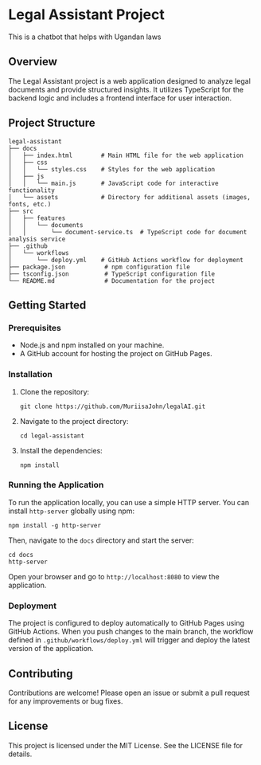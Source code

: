# Legal Assistant Project

This is a chatbot that helps with Ugandan laws 

## Overview
The Legal Assistant project is a web application designed to analyze legal documents and provide structured insights. It utilizes TypeScript for the backend logic and includes a frontend interface for user interaction.

## Project Structure
```
legal-assistant
├── docs
│   ├── index.html        # Main HTML file for the web application
│   ├── css
│   │   └── styles.css    # Styles for the web application
│   ├── js
│   │   └── main.js       # JavaScript code for interactive functionality
│   └── assets            # Directory for additional assets (images, fonts, etc.)
├── src
│   ├── features
│   │   └── documents
│   │       └── document-service.ts  # TypeScript code for document analysis service
├── .github
│   └── workflows
│       └── deploy.yml    # GitHub Actions workflow for deployment
├── package.json           # npm configuration file
├── tsconfig.json          # TypeScript configuration file
└── README.md              # Documentation for the project
```

## Getting Started

### Prerequisites
- Node.js and npm installed on your machine.
- A GitHub account for hosting the project on GitHub Pages.

### Installation
1. Clone the repository:
   ```
   git clone https://github.com/MuriisaJohn/legalAI.git
   ```
2. Navigate to the project directory:
   ```
   cd legal-assistant
   ```
3. Install the dependencies:
   ```
   npm install
   ```

### Running the Application
To run the application locally, you can use a simple HTTP server. You can install `http-server` globally using npm:
```
npm install -g http-server
```
Then, navigate to the `docs` directory and start the server:
```
cd docs
http-server
```
Open your browser and go to `http://localhost:8080` to view the application.

### Deployment
The project is configured to deploy automatically to GitHub Pages using GitHub Actions. When you push changes to the main branch, the workflow defined in `.github/workflows/deploy.yml` will trigger and deploy the latest version of the application.

## Contributing
Contributions are welcome! Please open an issue or submit a pull request for any improvements or bug fixes.

## License
This project is licensed under the MIT License. See the LICENSE file for details.
